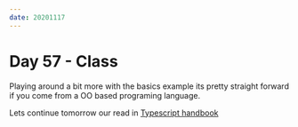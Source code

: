 ```yaml
---
date: 20201117
---
```


# Day 57 - Class

Playing around a bit more with the basics example its pretty straight forward if you come from a OO based programing language.

Lets continue tomorrow our read in [Typescript handbook](https://www.typescriptlang.org/docs/handbook)
